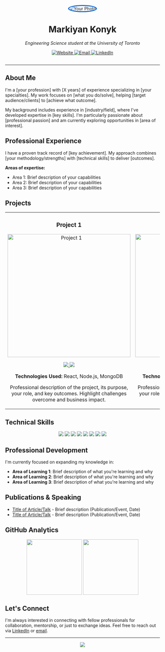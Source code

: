 <div align="center">
  <img src="https://via.placeholder.com/150" alt="Your Photo" style="border-radius:50%; border: 3px solid #0366d6;" />
  
  # Markiyan Konyk
  
  <p><em>Engineering Science student at the University of Toronto</em></p>
</div>

<div align="center">
  <a href="https://yourwebsite.com">
    <img src="https://img.shields.io/badge/Portfolio-0A0A0A?style=for-the-badge&logo=dev.to&logoColor=white" alt="Website" />
  </a>
  <a href="mailto:mark.konyk@gmail.com">
    <img src="https://img.shields.io/badge/Email-0078D4?style=for-the-badge&logo=microsoft-outlook&logoColor=white" alt="Email" />
  </a>
  <a href="https://linkedin.com/in/markiyan-konyk">
    <img src="https://img.shields.io/badge/LinkedIn-0A66C2?style=for-the-badge&logo=linkedin&logoColor=white" alt="LinkedIn" />
  </a>
</div>

<br />



---

## About Me

I'm a [your profession] with [X years] of experience specializing in [your specialties]. My work focuses on [what you do/solve], helping [target audience/clients] to [achieve what outcome].


My background includes experience in [industry/field], where I've developed expertise in [key skills]. I'm particularly passionate about [professional passion] and am currently exploring opportunities in [area of interest].

## Professional Experience

I have a proven track record of [key achievement]. My approach combines [your methodology/strengths] with [technical skills] to deliver [outcomes].

**Areas of expertise:**
- Area 1: Brief description of your capabilities
- Area 2: Brief description of your capabilities
- Area 3: Brief description of your capabilities

## Projects

<table>
  <tr>
    <td width="50%">
      <h3 align="center">Project 1</h3>
      <div align="center">
        <a href="https://github.com/yourusername/project1" target="_blank">
          <img src="https://via.placeholder.com/500x300" width="400" alt="Project 1">
        </a>
        <p>
          <a href="https://github.com/yourusername/project1" target="_blank">
            <img src="https://img.shields.io/badge/Code-0366d6?style=flat-square&logo=github&logoColor=white">
          </a>
          <a href="https://project1-demo.com" target="_blank">
            <img src="https://img.shields.io/badge/Live-00B5E2?style=flat-square&logo=netlify&logoColor=white">
          </a>
        </p>
        <p><strong>Technologies Used:</strong> React, Node.js, MongoDB</p>
        <p>
          Professional description of the project, its purpose, your role, and key outcomes. Highlight challenges overcome and business impact.
        </p>
      </div>
    </td>
    <td width="50%">
      <h3 align="center">Project 2</h3>
      <div align="center">
        <a href="https://github.com/yourusername/project2" target="_blank">
          <img src="https://via.placeholder.com/500x300" width="400" alt="Project 2">
        </a>
        <p>
          <a href="https://github.com/yourusername/project2" target="_blank">
            <img src="https://img.shields.io/badge/Code-0366d6?style=flat-square&logo=github&logoColor=white">
          </a>
          <a href="https://project2-demo.com" target="_blank">
            <img src="https://img.shields.io/badge/Live-00B5E2?style=flat-square&logo=netlify&logoColor=white">
          </a>
        </p>
        <p><strong>Technologies Used:</strong> Python, TensorFlow, AWS</p>
        <p>
          Professional description of the project, its purpose, your role, and key outcomes. Highlight challenges overcome and business impact.
        </p>
      </div>
    </td>
  </tr>
</table>

## Technical Skills

<div align="center">
  <img src="https://img.shields.io/badge/JavaScript-F7DF1E?style=for-the-badge&logo=javascript&logoColor=black" />
  <img src="https://img.shields.io/badge/TypeScript-3178C6?style=for-the-badge&logo=typescript&logoColor=white" />
  <img src="https://img.shields.io/badge/React-61DAFB?style=for-the-badge&logo=react&logoColor=black" />
  <img src="https://img.shields.io/badge/Node.js-339933?style=for-the-badge&logo=nodedotjs&logoColor=white" />
  <img src="https://img.shields.io/badge/Python-3776AB?style=for-the-badge&logo=python&logoColor=white" />
  <img src="https://img.shields.io/badge/AWS-232F3E?style=for-the-badge&logo=amazon-aws&logoColor=white" />
  <img src="https://img.shields.io/badge/Docker-2496ED?style=for-the-badge&logo=docker&logoColor=white" />
  <img src="https://img.shields.io/badge/SQL-4479A1?style=for-the-badge&logo=mysql&logoColor=white" />
</div>

## Professional Development

I'm currently focused on expanding my knowledge in:

- **Area of Learning 1**: Brief description of what you're learning and why
- **Area of Learning 2**: Brief description of what you're learning and why
- **Area of Learning 3**: Brief description of what you're learning and why

## Publications & Speaking

- [Title of Article/Talk](link) - Brief description (Publication/Event, Date)
- [Title of Article/Talk](link) - Brief description (Publication/Event, Date)

## GitHub Analytics

<div align="center">
  <img height="180em" src="https://github-readme-stats.vercel.app/api?username=yourusername&show_icons=true&theme=github_dark&hide_border=true" />
  <img height="180em" src="https://github-readme-stats.vercel.app/api/top-langs/?username=yourusername&layout=compact&theme=github_dark&hide_border=true" />
</div>

## Let's Connect

I'm always interested in connecting with fellow professionals for collaboration, mentorship, or just to exchange ideas. Feel free to reach out via [LinkedIn](https://linkedin.com/in/yourusername) or [email](mailto:your.email@example.com).

---

<div align="center">
  <img src="https://komarev.com/ghpvc/?username=yourusername&color=0366d6&style=flat-square&label=Profile+Views" />
</div>
